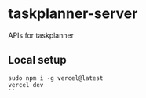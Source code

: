 # taskplanner-server
APIs for taskplanner

## Local setup

```
sudo npm i -g vercel@latest
vercel dev
``
